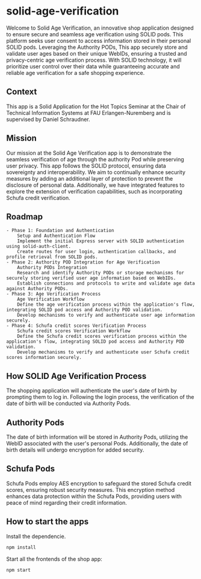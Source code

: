 # solid-age-verification
Welcome to Solid Age Verification, an innovative shop application designed to ensure secure and seamless age verification using SOLID pods. This platform seeks user consent to access information stored in their personal SOLID pods. Leveraging the Authority PODs, This app securely store and validate user ages based on their unique WebIDs, ensuring a trusted and privacy-centric age verification process. With SOLID technology, it will prioritize user control over their data while guaranteeing accurate and reliable age verification for a safe shopping experience.

## Context
This app is a Solid Application for the Hot Topics Seminar at the Chair of Technical Information Systems at FAU Erlangen-Nuremberg and is supervised by Daniel Schraudner.

## Mission
Our mission at the Solid Age Verification app is to demonstrate the seamless verification of age through the authority Pod while preserving user privacy. This app follows the SOLID protocol, ensuring data sovereignty and interoperability. We aim to continually enhance security measures by adding an additional layer of protection to prevent the disclosure of personal data. Additionally, we have integrated features to explore the extension of verification capabilities, such as incorporating Schufa credit verification.

## Roadmap
    - Phase 1: Foundation and Authentication
        Setup and Authentication Flow
        Implement the initial Express server with SOLID authentication using solid-auth-client.
        Create routes for user login, authentication callbacks, and profile retrieval from SOLID pods.
    - Phase 2: Authority POD Integration for Age Verification
        Authority PODs Integration
        Research and identify Authority PODs or storage mechanisms for securely storing verified user age information based on WebIDs.
        Establish connections and protocols to write and validate age data against Authority PODs.
    - Phase 3: Age Verification Process
        Age Verification Workflow
        Define the age verification process within the application's flow, integrating SOLID pod access and Authority POD validation.
        Develop mechanisms to verify and authenticate user age information securely.
    - Phase 4: Schufa credit scores Verification Process
        Schufa credit scores Verification Workflow
        Define the Schufa credit scores verification process within the application's flow, integrating SOLID pod access and Authority POD validation.
        Develop mechanisms to verify and authenticate user Schufa credit scores information securely.

## How SOLID Age Verification Process
The shopping application will authenticate the user's date of birth by prompting them to log in. Following the login process, the verification of the date of birth will be conducted via Authority Pods.
## Authority Pods
The date of birth information will be stored in Authority Pods, utilizing the WebID associated with the user's personal Pods. Additionally, the date of birth details will undergo encryption for added security.

## Schufa Pods
Schufa Pods employ AES encryption to safeguard the stored Schufa credit scores, ensuring robust security measures. This encryption method enhances data protection within the Schufa Pods, providing users with peace of mind regarding their credit information.


## How to start the apps

Install the dependencie.

```bash
npm install
```

Start all the frontends of the shop app:

```bash
npm start
```

